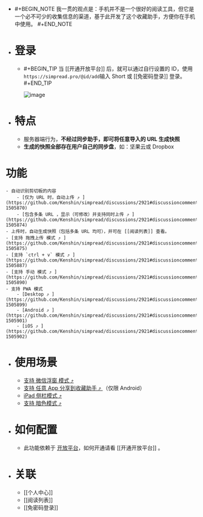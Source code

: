 - #+BEGIN_NOTE
  我一贯的观点是：手机并不是一个很好的阅读工具，但它是一个必不可少的收集信息的渠道，基于此开发了这个收藏助手，方便你在手机中使用。
  #+END_NOTE
- # 登录
	- #+BEGIN_TIP
	  当 [[开通开放平台]] 后，就可以通过自行设置的 ID，使用 `https://simpread.pro/@id/add`输入 Short 或 [[免密码登录]] 登录。
	  #+END_TIP
	  
	  ![image](https://user-images.githubusercontent.com/81074/138041857-8bf802ca-c1ec-4966-8ad6-9fe8acece225.png)
- # 特点
	- 服务器端行为，**不经过同步助手，即可将任意导入的 URL 生成快照**
	- **生成的快照全部存在用户自己的同步盘**，如：坚果云或 Dropbox
# 功能
	- 自动识别剪切板的内容
		- [仅为 URL 时，自动上传 ⤴️ ](https://github.com/Kenshin/simpread/discussions/2921#discussioncomment-1505870)
		- [包含多条 URL ，显示（可修改）并支持同时上传 ⤴️ ](https://github.com/Kenshin/simpread/discussions/2921#discussioncomment-1505874)
	- 上传时，自动生成快照（包括多条 URL 均可），并可在 [[阅读列表]] 查看。
	- [支持 拖拽上传 模式 ⤴️ ](https://github.com/Kenshin/simpread/discussions/2921#discussioncomment-1505875)
	- [支持 `ctrl + v` 模式 ⤴️ ](https://github.com/Kenshin/simpread/discussions/2921#discussioncomment-1505887)
	- [支持 手动 模式 ⤴️ ](https://github.com/Kenshin/simpread/discussions/2921#discussioncomment-1505890)
	- 支持 PWA 模式
		- [Desktop ⤴️ ](https://github.com/Kenshin/simpread/discussions/2921#discussioncomment-1505899)
		- [Android ⤴️ ](https://github.com/Kenshin/simpread/discussions/2921#discussioncomment-1505901)
		- [iOS ⤴️ ](https://github.com/Kenshin/simpread/discussions/2921#discussioncomment-1505902)
- # 使用场景
	- [支持 微信浮窗 模式 ⤴️ ](https://github.com/Kenshin/simpread/discussions/2921#discussioncomment-1505907)
	- [支持 任意 App 分享到收藏助手 ⤴️ ](https://github.com/Kenshin/simpread/discussions/2921#discussioncomment-1505908)（仅限 Android）
	- [iPad 侧栏模式 ⤴️ ](https://github.com/Kenshin/simpread/discussions/2921#discussioncomment-1505910)
	- [支持 暗色模式 ⤴️ ](https://github.com/Kenshin/simpread/discussions/2921#discussioncomment-1505888)
- # 如何配置
	- 此功能依赖于 [开放平台](https://simpread.pro/developer)，如何开通请看 [[开通开放平台]] 。
- # 关联
	- [[个人中心]]
	- [[阅读列表]]
	- [[免密码登录]]